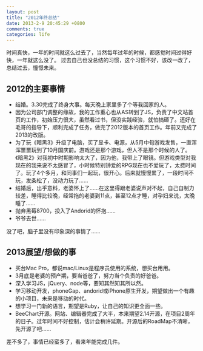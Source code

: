 ```yaml
---
layout: post
title: "2012年终总结"
date: 2013-2-9 20:45:29 +0800
comments: true
categories: life
---
```


时间真快，一年的时间就这么过去了，当然每年过年的时候，都感觉时间过得好快，一年就这么没了。
过去自己也没总结的习惯，这个习惯不好，该改一改了，总结过去，憧憬未来。

## 2012的主要事情

* 结婚。3.30完成了终身大事。每天晚上家里多了个等我回家的人。
* 因为公司部门调整的缘故，我的工作重心也从AS转到了JS，负责了中文站首页的工作，初始压力很大，虽然看过书，但没实践经验，就怕搞砸了。还好在毛哥的指导下，顺利完成了任务，做完了2012版本的首页工作。年前又完成了2013的改版。
* 为了玩《暗黑3》升级了电脑，买了显卡、电源，从5月中旬游戏发售，一直浑浑噩噩玩到了10月国庆前。游戏还是那个游戏，但人不是那个时候的人了。《暗黑2》对我初中时期影响太大了，因为他，我带上了眼镜。但游戏类型对我现在的我来说不太感冒了，小时候特别钟爱的RPG现在也不爱玩了，太费时间了。玩了4个多月，和同事们一起玩，很开心。后来就慢慢累了，一段时间不玩，发条松了，没动力玩了……
* 结婚后，出乎意料，老婆怀上了……在这里得跟老婆说声对不起，自己自制力较差，睡得比较晚，经常拖的老婆到11点，甚至12点才睡，对孕妇来说，太晚睡了……
* 抛弃黑莓8700，投入了Andorid的怀抱……
* 爷爷去世……

没了吧，脑子里没有印象深的事情了……

## 2013展望/想做的事

* 买台Mac Pro，都说mac/Linux是程序员使用的系统，想买台用用。
* 3月底是老婆的预产期，要当爸爸了，努力当个负责的好爸爸。
* 深入学习JS，jQuery、node等，要知其然知其所以然。
* 学习移动开发，phoneGap、andorid或iPhone原生开发，期望做出一个有趣的小项目，未来是移动的时代。
* 想学习一门新的语言，期望是Ruby，让自己的知识更全面一些。
* BeeChart开源。网站、编辑器完成了大半，本来期望2.14开源，在项目2周年的日子。过年时间不好控制，估计会稍许延期。开源后的RoadMap不清晰，先开源了吧……

差不多了，事情已经蛮多了，看来年能完成几件。